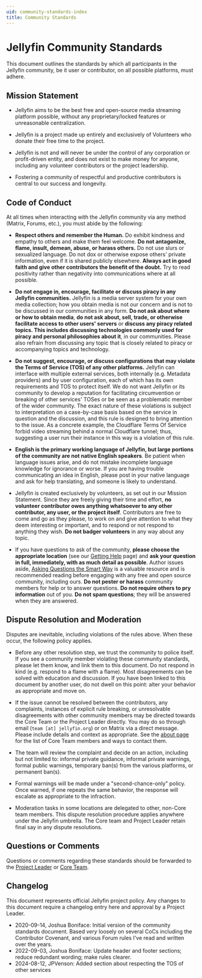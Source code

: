 ```yaml
---
uid: community-standards-index
title: Community Standards
---
```


# Jellyfin Community Standards

This document outlines the standards by which all participants in the Jellyfin community, be it user or contributor, on all possible platforms, must adhere.

## Mission Statement

- Jellyfin aims to be the best free and open-source media streaming platform possible, without any proprietary/locked features or unreasonable centralization.

- Jellyfin is a project made up entirely and exclusively of Volunteers who donate their free time to the project.

- Jellyfin is not and will never be under the control of any corporation or profit-driven entity, and does not exist to make money for anyone, including any volunteer contributors or the project leadership.

- Fostering a community of respectful and productive contributors is central to our success and longevity.

## Code of Conduct

At all times when interacting with the Jellyfin community via any method (Matrix, Forums, etc.), you must abide by the following:

- **Respect others and remember the Human.** Do exhibit kindness and empathy to others and make them feel welcome. **Do not antagonize, flame, insult, demean, abuse, or harass others.** Do not use slurs or sexualized language. Do not dox or otherwise expose others' private information, even if it is shared publicly elsewhere. **Always act in good faith and give other contributors the benefit of the doubt.** Try to read positivity rather than negativity into communications where at all possible.

- **Do not engage in, encourage, facilitate or discuss piracy in any Jellyfin communities.** Jellyfin is a media server system for your own media collection; how you obtain media is not our concern and is not to be discussed in our communities in any form. **Do not ask about where or how to obtain media**, **do not ask about, sell, trade, or otherwise facilitate access to other users' servers** or **discuss any piracy related topics. This includes discussing technologies commonly used for piracy and personal philosophies about it**, in our communities. Please also refrain from discussing any topic that is closely related to piracy or accompanying topics and technology.

- **Do not suggest, encourage, or discuss configurations that may violate the Terms of Service (TOS) of any other platforms.** Jellyfin can interface with multiple external services, both internally (e.g. Metadata providers) and by user configuration, each of which has its own requirements and TOS to protect itself. We do not want Jellyfin or its community to develop a reputation for facilitating circumvention or breaking of other services' TOSes or be seen as a problematic member of the wider community. The exact nature of these violations is subject to interpretation on a case-by-case basis based on the service in question and the discussion, and this rule is designed to bring attention to the issue. As a concrete example, the Cloudflare Terms Of Service forbid video streaming behind a normal Cloudflare tunnel; thus, suggesting a user run their instance in this way is a violation of this rule.

- **English is the primary working language of Jellyfin, but large portions of the community are not native English speakers**. Be patient when language issues arise, and do not mistake incomplete language knowledge for ignorance or worse. If you are having trouble communicating an idea in English, please post in your native language and ask for help translating, and someone is likely to understand.

- Jellyfin is created exclusively by volunteers, as set out in our Mission Statement. Since they are freely giving their time and effort, **no volunteer contributor owes anything whatsoever to any other contributor, any user, or the project itself**. Contributors are free to come and go as they please, to work on and give attention to what they deem interesting or important, and to respond or not respond to anything they wish. **Do not badger volunteers** in any way about any topic.

- If you have questions to ask of the community, **please choose the appropriate location** (see our [Getting Help](/docs/general/getting-help) page) and **ask your question in full, immediately, with as much detail as possible**. Author issues aside, [Asking Questions the Smart Way](http://www.catb.org/~esr/faqs/smart-questions.html) is a valuable resource and is recommended reading before engaging with any free and open source community, including ours. **Do not pester or harass** community members for help or to answer questions. **Do not require others to pry information** out of you. **Do not spam questions**; they will be answered when they are answered.

## Dispute Resolution and Moderation

Disputes are inevitable, including violations of the rules above. When these occur, the following policy applies.

- Before any other resolution step, we trust the community to police itself. If you see a community member violating these community standards, please let them know, and link them to this document. Do not respond in kind (e.g. respond to a flame with a flame). Most disagreements can be solved with education and discussion. If you have been linked to this document by another user, do not dwell on this point: alter your behavior as appropriate and move on.

- If the issue cannot be resolved between the contributors, any complaints, instances of explicit rule breaking, or unresolvable disagreements with other community members may be directed towards the Core Team or the Project Leader directly. You may do so through email (`team [at] jellyfin.org`) or on Matrix via a direct message. Please include details and context as appropriate. See the [about page](/docs/general/about) for the list of Core Team members and ways to contact them.

- The team will review the complaint and decide on an action, including but not limited to: informal private guidance, informal private warnings, formal public warnings, temporary ban(s) from the various platforms, or permanent ban(s).

- Formal warnings will be made under a "second-chance-only" policy. Once warned, if one repeats the same behavior, the response will escalate as appropriate to the infraction.

- Moderation tasks in some locations are delegated to other, non-Core team members. This dispute resolution procedure applies anywhere under the Jellyfin umbrella. The Core team and Project Leader retain final say in any dispute resolutions.

## Questions or Comments

Questions or comments regarding these standards should be forwarded to the [Project Leader](https://matrix.to/#/@joshuaboniface:bonifacelabs.ca) or [Core Team](/docs/general/about).

## Changelog

This document represents official Jellyfin project policy. Any changes to this document require a changelog entry here and approval by a Project Leader.

- 2020-09-14, Joshua Boniface: Initial version of the community standards document. Based _very_ loosely on several CoCs including the Contributor Covenant, and various Forum rules I've read and written over the years.
- 2022-09-03, Joshua Boniface: Update header and footer sections; reduce redundant wording; make rules clearer.
- 2024-08-12, JPVenson: Added section about respecting the TOS of other services
